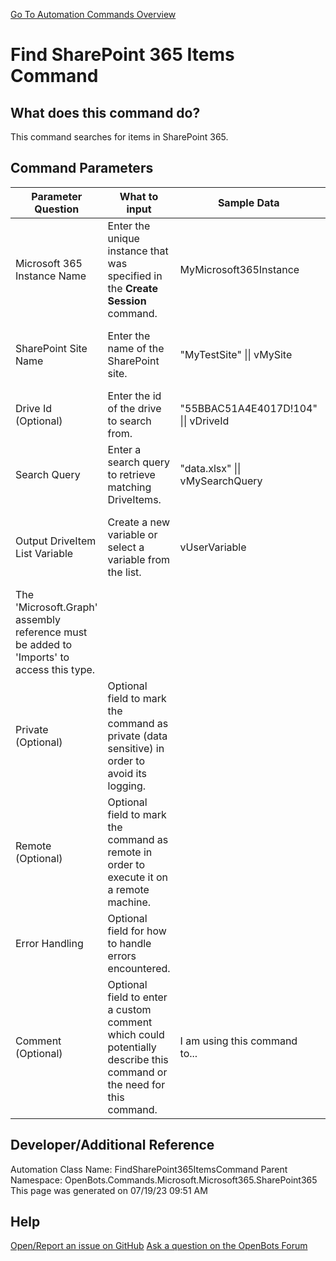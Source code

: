 <!--TITLE: Find SharePoint 365 Items Command -->
<!-- SUBTITLE: a command in the Microsoft Commands\Microsoft 365\SharePoint 365 group. -->
[Go To Automation Commands Overview](/automation-commands)


# Find SharePoint 365 Items Command


## What does this command do?
This command searches for items in SharePoint 365.


## Command Parameters
| Parameter Question   	| What to input  	|  Sample Data 	| Remarks  	|
| ---                    | ---               | ---           | ---       |
|Microsoft 365 Instance Name|Enter the unique instance that was specified in the **Create Session** command.|MyMicrosoft365Instance|Failure to enter the correct instance or failure to first call the **Create Session** command will cause an error.|
|SharePoint Site Name|Enter the name of the SharePoint site.|"MyTestSite" \|\| vMySite|The SharePoint site should be followed by the user account used for authentication.|
|Drive Id (Optional)|Enter the id of the drive to search from.|"55BBAC51A4E4017D!104" \|\| vDriveId|If not provided, the root drive will be used.|
|Search Query|Enter a search query to retrieve matching DriveItems.|"data.xlsx" \|\| vMySearchQuery||
|Output DriveItem List Variable|Create a new variable or select a variable from the list.|vUserVariable|New variables/arguments may be instantiated by utilizing the Ctrl+K/Ctrl+J shortcuts.
The 'Microsoft.Graph' assembly reference must be added to 'Imports' to access this type.|
|Private (Optional)|Optional field to mark the command as private (data sensitive) in order to avoid its logging.|||
|Remote (Optional)|Optional field to mark the command as remote in order to execute it on a remote machine.|||
|Error Handling|Optional field for how to handle errors encountered.|||
|Comment (Optional)|Optional field to enter a custom comment which could potentially describe this command or the need for this command.|I am using this command to...||


## Developer/Additional Reference
Automation Class Name: FindSharePoint365ItemsCommand
Parent Namespace: OpenBots.Commands.Microsoft.Microsoft365.SharePoint365
This page was generated on 07/19/23 09:51 AM


## Help
[Open/Report an issue on GitHub](https://github.com/OpenBotsAI/OpenBots.Studio/issues/new)
[Ask a question on the OpenBots Forum](https://openbots.ai/forums/)
